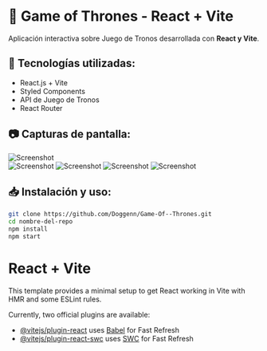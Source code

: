 # 📌 Game of Thrones - React + Vite  
Aplicación interactiva sobre Juego de Tronos desarrollada con **React y Vite**.  

## 🚀 Tecnologías utilizadas:
- React.js + Vite  
- Styled Components  
- API de Juego de Tronos  
- React Router  

## 📷 Capturas de pantalla:
![Screenshot](https://i.imgur.com/BgGgGhb.png)  
![Screenshot](https://imgur.com/QIQpnW0.png)
![Screenshot](https://imgur.com/IObjXo6.png)
![Screenshot](https://imgur.com/4LubBpM.png)
![Screenshot](https://imgur.com/L2yVuTz.png)
## 📥 Instalación y uso:
```bash
git clone https://github.com/Doggenn/Game-Of--Thrones.git
cd nombre-del-repo
npm install
npm start
```
<!--
https://github.com/Doggenn/Game-Of--Thrones.git
-->
# React + Vite

This template provides a minimal setup to get React working in Vite with HMR and some ESLint rules.

Currently, two official plugins are available:

- [@vitejs/plugin-react](https://github.com/vitejs/vite-plugin-react/blob/main/packages/plugin-react/README.md) uses [Babel](https://babeljs.io/) for Fast Refresh
- [@vitejs/plugin-react-swc](https://github.com/vitejs/vite-plugin-react-swc) uses [SWC](https://swc.rs/) for Fast Refresh
